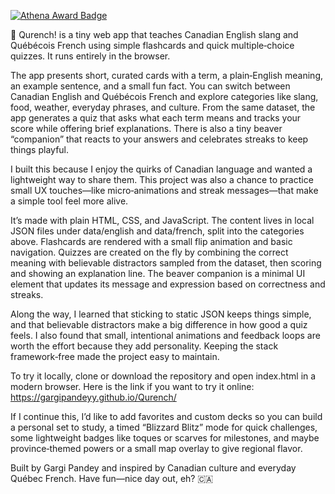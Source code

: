 [![Athena Award Badge](https://img.shields.io/endpoint?url=https%3A%2F%2Faward.athena.hackclub.com%2Fapi%2Fbadge)](https://award.athena.hackclub.com?utm_source=readme)

🍁 Qurench! is a tiny web app that teaches Canadian English slang and Québécois French using simple flashcards and quick multiple‑choice quizzes. It runs entirely in the browser.

The app presents short, curated cards with a term, a plain‑English meaning, an example sentence, and a small fun fact. You can switch between Canadian English and Québécois French and explore categories like slang, food, weather, everyday phrases, and culture. From the same dataset, the app generates a quiz that asks what each term means and tracks your score while offering brief explanations. There is also a tiny beaver “companion” that reacts to your answers and celebrates streaks to keep things playful.

I built this because I enjoy the quirks of Canadian language and wanted a lightweight way to share them. This project was also a chance to practice small UX touches—like micro‑animations and streak messages—that make a simple tool feel more alive.

It’s made with plain HTML, CSS, and JavaScript. The content lives in local JSON files under data/english and data/french, split into the categories above. Flashcards are rendered with a small flip animation and basic navigation. Quizzes are created on the fly by combining the correct meaning with believable distractors sampled from the dataset, then scoring and showing an explanation line. The beaver companion is a minimal UI element that updates its message and expression based on correctness and streaks.

Along the way, I learned that sticking to static JSON keeps things simple, and that believable distractors make a big difference in how good a quiz feels. I also found that small, intentional animations and feedback loops are worth the effort because they add personality. Keeping the stack framework‑free made the project easy to maintain.

To try it locally, clone or download the repository and open index.html in a modern browser. Here is the link if you want to try it online: https://gargipandeyy.github.io/Qurench/

If I continue this, I’d like to add favorites and custom decks so you can build a personal set to study, a timed “Blizzard Blitz” mode for quick challenges, some lightweight badges like toques or scarves for milestones, and maybe province‑themed powers or a small map overlay to give regional flavor.

Built by Gargi Pandey and inspired by Canadian culture and everyday Québec French. Have fun—nice day out, eh? 🇨🇦

